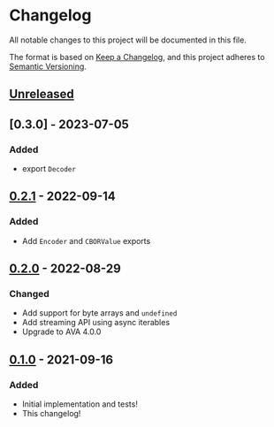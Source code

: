 # Changelog

All notable changes to this project will be documented in this file.

The format is based on [Keep a Changelog](https://keepachangelog.com/en/1.0.0/), and this project adheres to [Semantic Versioning](https://semver.org/spec/v2.0.0.html).

## [Unreleased]

## [0.3.0] - 2023-07-05

### Added

- export `Decoder`

## [0.2.1] - 2022-09-14

### Added

- Add `Encoder` and `CBORValue` exports

## [0.2.0] - 2022-08-29

### Changed

- Add support for byte arrays and `undefined`
- Add streaming API using async iterables
- Upgrade to AVA 4.0.0

## [0.1.0] - 2021-09-16

### Added

- Initial implementation and tests!
- This changelog!

[unreleased]: https://github.com/joeltg/big-varint/compare/v0.2.1...HEAD
[0.2.1]: https://github.com/joeltg/big-varint/compare/v0.2.1
[0.2.0]: https://github.com/joeltg/big-varint/compare/v0.2.0
[0.1.0]: https://github.com/joeltg/big-varint/compare/v0.1.0
